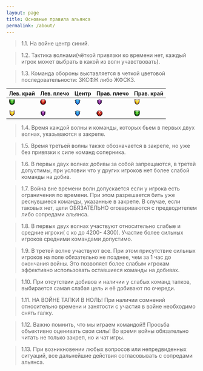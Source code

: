 ```yaml
---
layout: page
title: Основные правила альянса
permalink: /about/
---
```


> 1.1. На войне центр синий.

> 1.2. Тактика волнами(чёткой привязки ко времени нет, каждый игрок может выбрать в какой из волн учавствовать).

> 1.3. Команда обороны выставляется в четкой цветовой последовательности: ЗКСФЖ либо ЖФСКЗ.

| Лев. край                                                                                                                         | Лев. плечо                                                                                                                    | Центр                                                                                                                       | Прав. плечо                                                                                                                   | Прав. край                                                                                                                        |
| --------------------------------------------------------------------------------------------------------------------------------- | ----------------------------------------------------------------------------------------------------------------------------- | --------------------------------------------------------------------------------------------------------------------------- | ----------------------------------------------------------------------------------------------------------------------------- | --------------------------------------------------------------------------------------------------------------------------------- |
| ![alt text](https://raw.githubusercontent.com/shangri-la-aliance/shangri-la-aliance.github.io/blakmer/images/nature.png "Nature") | ![alt text](https://raw.githubusercontent.com/shangri-la-aliance/shangri-la-aliance.github.io/blakmer/images/fire.png "Fire") | ![alt text](https://raw.githubusercontent.com/shangri-la-aliance/shangri-la-aliance.github.io/blakmer/images/ice.png "Ice") | ![alt text](https://raw.githubusercontent.com/shangri-la-aliance/shangri-la-aliance.github.io/blakmer/images/dark.png "Dark") | ![alt text](https://raw.githubusercontent.com/shangri-la-aliance/shangri-la-aliance.github.io/blakmer/images/holy.png "Holy")     |
|                                                                                                                                   |                                                                                                                               |                                                                                                                             |                                                                                                                               |                                                                                                                                   |
| ![alt text](https://raw.githubusercontent.com/shangri-la-aliance/shangri-la-aliance.github.io/blakmer/images/holy.png "Holy")     | ![alt text](https://raw.githubusercontent.com/shangri-la-aliance/shangri-la-aliance.github.io/blakmer/images/dark.png "Dark") | ![alt text](https://raw.githubusercontent.com/shangri-la-aliance/shangri-la-aliance.github.io/blakmer/images/ice.png "Ice") | ![alt text](https://raw.githubusercontent.com/shangri-la-aliance/shangri-la-aliance.github.io/blakmer/images/fire.png "Fire") | ![alt text](https://raw.githubusercontent.com/shangri-la-aliance/shangri-la-aliance.github.io/blakmer/images/nature.png "Nature") |

> 1.4. Время каждой волны и команды, которых бьем в первых двух волнах, указываются в закрепе.

> 1.5. Время третьей волны также обозначается в закрепе, но уже без привязки к силе команд соперника.

> 1.6. В первых двух волнах добивы за собой запрещаются, в третей допустимы, при условии что у других игроков нет более слабой команды на добив.

> 1.7. Война вне времени волн допускается если у игрока есть ограничения по времени. При этом разрешается бить уже реснувшиеся команды, указанные в закрепе. В случае, если таковых нет, цели ОБЯЗАТЕЛЬНО оговариваются с предводителем либо сопредами альянса.

> 1.8. В первых двух волнах участвуют относительно слабые и средние игроки( с ко до 4200- 4300). Участие более сильных игроков средними командами допустимо.

> 1.9. В третей волне участвуют все. При этом присутствие сильных игроков на поле обязательно не позднее, чем за 1 час до окончания войны. Это позволяет более слабым игрокам эффективно использовать оставшиеся команды на добивах.

> 1.10. При отсутствии добивов и наличии у слабых команд тапков, выбирается самая слабая цель и её добивают по очереди.

> 1.11. НА ВОЙНЕ ТАПКИ В НОЛЬ! При наличии сомнений относительно времени и занятости с участия в войне необходимо снять галку.

> 1.12. Важно помнить, что мы играем командой!! Просьба объективно оценивать свои силы! Во время войны обязательно читать не только закреп, но и чат игры.

> 1.13. При возникновении любых вопросов или непредвиденных ситуаций, все дальнейшие действия согласовывать с сопредами альянса.
